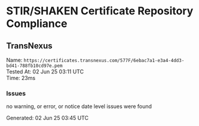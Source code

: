 # STIR/SHAKEN Certificate Repository Compliance

## TransNexus

Name: `https://certificates.transnexus.com/577F/6ebac7a1-e3a4-4dd3-bd41-788fb10cd97e.pem`\
Tested At: 02 Jun 25 03:11 UTC\
Time: 23ms

### Issues

no warning, or error, or notice date level issues were found

Generated: 02 Jun 25 03:45 UTC